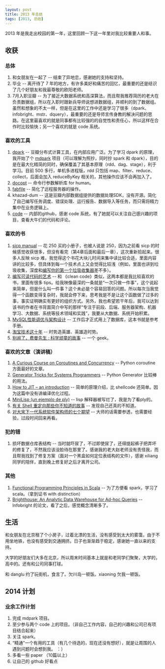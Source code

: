 ```yaml
---
layout: post
title: 2013 年总结
tags: [2013, 总结]
---
```


2013 年是我走出校园的第一年，这里回顾一下这一年里对我比较重要人和事。

## 收获

### 总体

1. 和女朋友在一起了 -- 结束了异地恋，感谢她的支持和坚持。
2. 毕业 -- 离开待了 7 年的地方，有许多美好和痛苦的回忆，最重要的还是结识了几个好朋友和我最尊敬的欧阳老师。
3. 7月入职豆瓣 -- 为了接近大数据系统和高深算法，而且帮我推荐简历的老大在负责数据组，所以在入职时跟新兵导师说想进数据组，并顺利的到了数据组。虽然和想象的不太一样，但是在这里的工作中还是学习了很多（dpark、infobright、mstr、dquery），最重要的还是导师言传身教的解决问题的思路。在这里最喜欢的就是同事都有比较强的的自觉性和责任心，所以这样在合作时比较愉快；另一个喜欢的就是 code 系统。

### 喜欢的工具

1. [dpark](https://github.com/douban/dpark) -- 豆瓣分布式计算工具，在内部应用广泛。为了学习 dpark 的原理，我开始了个 [mdpark](https://github.com/zzl0/mdpark) 项目（可以理解为照抄，同时抄 spark 和 dpark），目的是在最大化精简的同时，确保覆盖了其基本原理（rdd、dag、stage），利于学习。目前 500 多行，单机多进程版，rdd 只包括 map、filter、reduce、collect，后面会加入 reduceByKey 相关的，其他操作应该不会再加入了。
2. [docopt](http://docopt.org/) -- 命令行参数解析库 for human。
3. [fabfile](http://docs.fabfile.org/en/1.8/) -- 简化了远程服务器的操作。
4. khazad-dum -- 这是豆瓣内部数据组提供的数据处理SDK，没有开源。简化了自己编写任务调度、错误处理、运行报告、数据导入等任务，而只需将精力集中在业务逻辑上。
5. [code](http://www.douban.com/subject/24721705/) -- 内部的github，感谢 code 系统，有了她就可以关注自己感兴趣的项目，查看大牛们的代码和评论。

### 喜欢的书

1. [sicp manual](http://book.douban.com/subject/1766670/) -- 花 250 买的小册子，也被人说是 250，因为之前看 sicp 的时候感觉收获很多，但没有看完（第4章后面和最后一章），这次重新拾起来。很多人反映 sicp 难，我觉得这个书花大块儿时间来集中读比较合适，里面内容讲的比较多，但具体到每一个技术点上又会觉得比较浅（例如，里面也讲到垃圾收集，深度和[编写你的第一个垃圾收集器](http://blog.jobbole.com/53376/)差不多）。
2. [编写可读代码的艺术](http://book.douban.com/subject/10797189/) -- 和 《clean code》类似，这两本都是我比较喜欢的书，里面有很多 tips。给我映像最深的一条就是“一次只做一件事”，这个说起来简单，但是什么叫一件事？这个未必是个容易回答的问题。所以每次当我觉得一个函数变得复杂时，我就会停下来，思考我是不是让这个函数做了过多的事，事实证明确实有更好的组织方式。另外，我也希望若干年后，我可以达到该书的作者在书背面简介中写的那样“专注于前段、后端、服务器架构、机器学习、大数据、系统等技术领域和实践”，我要从大数据、系统开始积累。
3. [MySQL性能调优与架构设计](http://book.douban.com/subject/3729677/) -- 工作后才正式用上了数据库，这本书就是参考手册。
4. [淘宝技术这十年](http://book.douban.com/subject/24335672/) -- 时势造英雄、英雄造时势。
5. [别闹了，费曼先生 : 科学顽童的故事](http://book.douban.com/subject/1037602/) -- 一个 geek。

### 喜欢的文章（演讲稿）

1. [A Curious Course on Coroutines and Concurrency](http://www.dabeaz.com/coroutines/index.html) -- Python coroutine 方面最好的文章。
2. [Generator Tricks for Systems Programmers](http://www.dabeaz.com/generators/index.html) -- Python Generator 比较棒的用法。
2. [How to JIT – an introduction](http://eli.thegreenplace.net/2013/11/05/how-to-jit-an-introduction/) -- 简单的原理介绍，比 shellcode 还简单。因为这篇中没有讲编译优化过程。
3. [MiniLisp (un ejemplo de ply)](http://www.juanjoconti.com.ar/2007/11/02/minilisp-un-ejemplo-de-ply/) -- lisp 解释器被写烂了，我是为了看ply的。
4. [有关 Shell 重定向那些你不知道的故事](http://www.ustack.com/blog/%E6%9C%89%E5%85%B3-shell-%E9%87%8D%E5%AE%9A%E5%90%91%E9%82%A3%E4%BA%9B%E4%BD%A0%E4%B8%8D%E7%9F%A5%E9%81%93%E7%9A%84%E6%95%85%E4%BA%8B/) -- 发现自己还真的不知道。
5. [对大宋下一代系统软件架构师的七个期望](http://www.valleytalk.org/2011/06/18/%E5%AF%B9%E5%A4%A7%E9%80%81%E7%B3%BB%E7%BB%9F%E8%BD%AF%E4%BB%B6%E6%9E%B6%E6%9E%84%E5%B8%88%E7%9A%84%E4%B8%83%E4%B8%AA%E6%9C%9F%E6%9C%9B/) -- 大师的话需要参透，也需要经验，过段时间回来再看。

### 犯的错

1. 损坏数据仓库表结构 -- 当时就吓尿了，不过即使尿了，还得提起裤子把弄坏的修复了，不然我应该没脸待在那里了。感谢我的老大赵老师没有责怪我，而且帮我找到了修复方案（面对一个黑盒如何定位表结构的文件），感谢 xiliang 同学的陪伴，直到晚上修复好之后才离开公司。


### 其他

1. [Functional Programming Principles in Scala](https://class.coursera.org/progfun-003) -- 为了方便看 spark，学习了 scala。（拿到证书 with distinction）
2. [Brighthouse: An Analytic Data Warehouse for Ad-hoc Queries](http://www.vldb.org/pvldb/1/1454174.pdf) -- Infobright 的论文，看了之后，感觉概念清晰多了。


## 生活

和女朋友在北京租了个小房子，过着北漂的生活，没有感受到太大的雾霭，由于不用坐地铁，也没有感受到交通拥挤。日子也渐渐趋于稳定，感谢她一直以来的支持。

大学的好朋友们大多在北京，所以周末时间基本上就是和老同学们聚聚，大学的，高中的。还有和公司同事打球。

和 danglu 约了玩街机，食言了。欠川岛一顿饭。xiaoning 欠我一顿饭。

## 2014 计划

### 业余工作计划

1. 完成 mdpark 项目。
2. 至少参与两个 code 上的项目。（非自己工作内容，自己的兴趣和公司已有项目结合起来）
3. 关注 spark。 
4. “精通”一个有用的工具（有几个待选的，现在还没有想好），就是让周围的人遇到问题时会想到我。 ：）
5. 多看一些 paper （10篇以上）
6. 让自己的 github 好看点

